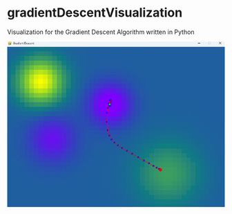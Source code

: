 # gradientDescentVisualization
Visualization for the Gradient Descent Algorithm written in Python

![screenshot](./gradient_descent.png)
